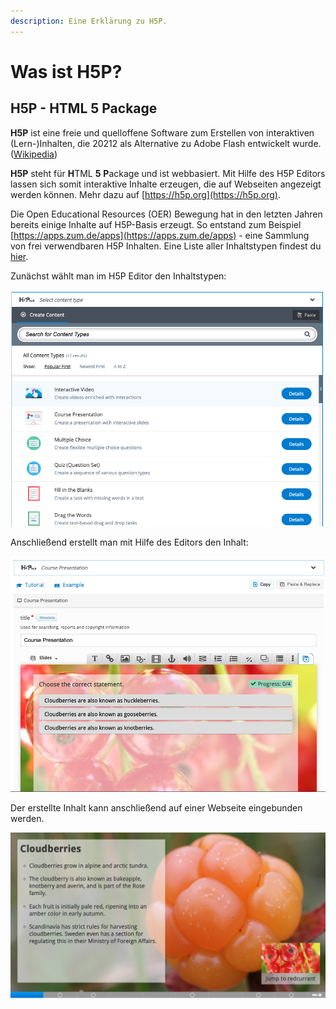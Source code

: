 ```yaml
---
description: Eine Erklärung zu H5P.
---
```


# Was ist H5P?

## H5P - HTML 5 Package

**H5P** ist eine freie und quelloffene Software zum Erstellen von interaktiven \(Lern-\)Inhalten, die 20212 als Alternative zu Adobe Flash entwickelt wurde. \([Wikipedia](https://de.wikipedia.org/wiki/H5P)\)

**H5P** steht für **H**TML **5** **P**ackage und ist webbasiert. Mit Hilfe des H5P Editors lassen sich somit interaktive Inhalte erzeugen, die auf Webseiten angezeigt werden können. Mehr dazu auf [https://h5p.org](https://h5p.org).

Die Open Educational Resources \(OER\) Bewegung hat in den letzten Jahren bereits einige Inhalte auf H5P-Basis erzeugt. So entstand zum Beispiel [https://apps.zum.de/apps](https://apps.zum.de/apps) - eine Sammlung von frei verwendbaren H5P Inhalten. Eine Liste aller Inhaltstypen findest du [hier](https://h5p.org/content-types-and-applications).

Zunächst wählt man im H5P Editor den Inhaltstypen:

![W&#xE4;hlen des Inhaltstypen im H5P Editor.](../.gitbook/assets/screenshot-2021-01-09-at-17.21.37.png)

Anschließend erstellt man mit Hilfe des Editors den Inhalt:

![](../.gitbook/assets/screenshot-2021-01-09-at-17.22.45.png)

Der erstellte Inhalt kann anschließend auf einer Webseite eingebunden werden.

![](../.gitbook/assets/screenshot-2021-01-09-at-17.24.32.png)

## 







